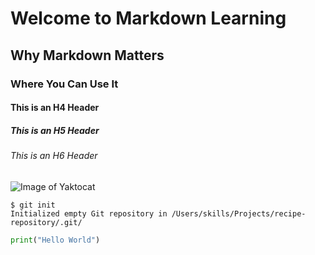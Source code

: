 # Welcome to Markdown Learning

## Why Markdown Matters

### Where You Can Use It

#### This is an H4 Header

##### This is an H5 Header

###### This is an H6 Header
![Image of Yaktocat](https://octodex.github.com/images/yaktocat.png)
```
$ git init
Initialized empty Git repository in /Users/skills/Projects/recipe-repository/.git/
```
```python
print("Hello World")
```
